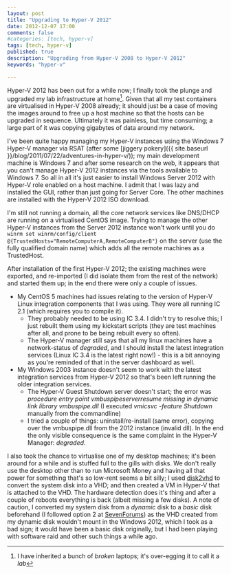 ```yaml
---
layout: post
title: "Upgrading to Hyper-V 2012"
date: 2012-12-07 17:00
comments: false
#categories: [tech, hyper-v]
tags: [tech, hyper-v]
published: true
description: "Upgrading from Hyper-V 2008 to Hyper-V 2012"
keywords: "hyper-v"

---
```


Hyper-V 2012 has been out for a while now; I finally took the plunge and upgraded my lab infrastructure at home[^1]. Given that all my test containers are virtualised in Hyper-V 2008 already; it should just be a case of moving the images around to free up a host machine so that the hosts can be upgraded in sequence. Ultimately it was painless, but time consuming; a large part of it was copying gigabytes of data around my network.

<!-- more -->

I've been quite happy managing my Hyper-V instances using the Windows 7 Hyper-V manager via RSAT (after some [jiggery pokery]({{ site.baseurl }}/blog/2011/07/22/adventures-in-hyper-v/)); my main development machine is Windows 7 and after some research on the web, it appears that you can't manage Hyper-V 2012 instances via the tools available to Windows 7. So all in all it's just easier to install Windows Server 2012 with Hyper-V role enabled on a host machine. I admit that I was lazy and installed the GUI, rather than just going for Server Core. The other machines are installed with the Hyper-V 2012 ISO download.

I'm still not running a domain, all the core network services like DNS/DHCP are running on a virtualised CentOS image. Trying to manage the other Hyper-V instances from the Server 2012 instance won't work until you do `winrm set winrm/config/client @{TrustedHosts="RemoteComputerA,RemoteComputerB"}` on the server (use the fully qualified domain name) which adds all the remote machines as a TrustedHost.

After installation of the first Hyper-V 2012; the existing machines were exported, and re-imported (I did isolate them from the rest of the network) and started them up; in the end there were only a couple of issues.

* My CentOS 5 machines had issues relating to the version of Hyper-V Linux integration components that I was using. They were all running IC 2.1 (which requires you to compile it).
    * They probably needed to be using IC 3.4. I didn't try to resolve this; I just rebuilt them using my kickstart scripts (they are test machines after all, and prone to be being rebuilt every so often).
    * The Hyper-V manager still says that all my linux machines have a network-status of *degraded*, and I should install the latest integration services (Linux IC 3.4 is the latest right now!) - this is a bit annoying as you're reminded of that in the server dashboard as well.
* My Windows 2003 instance doesn't seem to work with the latest integration services from Hyper-V 2012 so that's been left running the older integration services.
    * The Hyper-V Guest Shutdown server doesn't start; the error was *procedure entry point vmbuspipeserverresume missing in dynamic link library vmbuspipe.dll* (I executed _vmicsvc -feature Shutdown_ manually from the commandline)
    * I tried a couple of things: uninstall/re-install (same error), copying over the vmbuspipe.dll from the 2012 instance (invalid dll). In the end the only visible consequence is the same complaint in the Hyper-V Manager: *degraded*.

I also took the chance to virtualise one of my desktop machines; it's been around for a while and is stuffed full to the gills with disks. We don't really use the desktop other than to run Microsoft Money and having all that power for something that's so low-rent seems a bit silly; I used [disk2vhd](http://technet.microsoft.com/en-gb/sysinternals/ee656415.aspx) to convert the system disk into a VHD; and then created a VM in Hyper-V that is attached to the VHD. The hardware detection does it's thing and after a couple of reboots everything is back (albeit missing a few disks). A note of caution, I converted my system disk from a _dynamic_ disk to a _basic_ disk beforehand (I followed option 2 at [SevenForums](http://www.sevenforums.com/tutorials/26829-convert-dynamic-disk-basic-disk.html)) as the VHD created from my dynamic disk wouldn't mount in the Windows 2012, which I took as a bad sign; it would have been a basic disk originally, but I had been playing with software raid and other such things a while ago.

[^1]: I have inherited a bunch of _broken_ laptops; it's over-egging it to call it a _lab_


